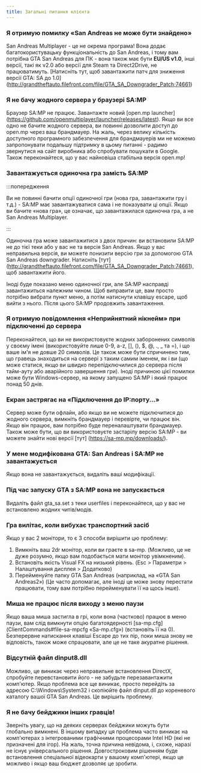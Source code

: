 ```yaml
---
title: Загальні питання клієнта
---
```


### Я отримую помилку «San Andreas не може бути знайдено»

San Andreas Multiplayer - це не окрема програма! Вона додає багатокористувацьку функціональність до San Andreas, і тому вам потрібна GTA San Andreas для ПК - вона також має бути **EU/US v1.0**, інші версії, такі як v2.0 або версії для Steam та Direct2Drive, не працюватимуть. [Натисніть тут, щоб завантажити патч для зниження версії GTA: SA до 1.0] (http://grandtheftauto.filefront.com/file/GTA_SA_Downgrader_Patch;74661)

### Я не бачу жодного сервера у браузері SA:MP

Браузер SA:MP не працює. Завантажте новий [open.mp launcher] (https://github.com/openmultiplayer/launcher/releases/latest).
Якщо ви все одно не бачите жодного сервера, ви повинні дозволити доступ до open.mp через ваш брандмауер. На жаль, через велику кількість доступного програмного забезпечення для брандмауерів ми не можемо запропонувати подальшу підтримку в цьому питанні - радимо звернутися на сайт виробника або спробувати пошукати в Google. Також переконайтеся, що у вас найновіша стабільна версія open.mp!

### Завантажується одиночна гра замість SA:MP

:::попередження

Ви не повинні бачити опції одиночної гри (нова гра, завантажити гру і т.д.) - SA:MP має завантажуватися сама і не показувати ці опції. Якщо ви бачите «нова гра», це означає, що завантажилася одиночна гра, а не San Andreas Multiplayer.

:::

Одиночна гра може завантажитися з двох причин: ви встановили SA:MP не до тієї теки або у вас не та версія San Andreas. Якщо у вас неправильна версія, ви можете понизити версію гри за допомогою GTA San Andreas downgrader. Натисніть [тут] (http://grandtheftauto.filefront.com/file/GTA_SA_Downgrader_Patch;74661), щоб завантажити його.

Іноді буде показано меню одиночної гри, але SA:MP насправді завантажиться належним чином. Щоб виправити це, вам просто потрібно вибрати пункт меню, а потім натиснути клавішу escape, щоб вийти з нього. Після цього SA:MP продовжить завантаження.

### Я отримую повідомлення «Неприйнятний нікнейм» при підключенні до сервера

Переконайтеся, що ви не використовуєте жодних заборонених символів у своєму імені (використовуйте лише 0-9, a-z, \[\], (), \$, @, ., \_ та =), і що ваше ім'я не довше 20 символів. Це також може бути спричинено тим, що гравець знаходиться на сервері з таким самим іменем, як і ви (що може статися, якщо ви швидко перепідключилися до сервера після тайм-ауту або аварійного завершення гри). Іноді причиною цієї помилки може бути Windows-сервер, на якому запущено SA:MP і який працює понад 50 днів.

### Екран застрягає на «Підключення до IP:порту...»

Сервер може бути офлайн, або якщо ви не можете підключитися до жодного сервера, вимкніть брандмауер і перевірте, чи працює він. Якщо він працює, вам потрібно буде переналаштувати брандмауер. Також може бути, що ви використовуєте застарілу версію SA:MP - ви можете знайти нові версії [тут] (https://sa-mp.mp/downloads/).

### У мене модифікована GTA: San Andreas і SA:MP не завантажується

Якщо вона не завантажується, видаліть ваші модифікації.

### Під час запуску GTA з SA:MP вона не запускається

Видаліть файл gta_sa.set з теки userfiles і переконайтеся, що у вас не встановлено жодних читів/модів.

### Гра вилітає, коли вибухає транспортний засіб

Якщо у вас 2 монітори, то є 3 способи вирішити цю проблему:

1. Вимкніть ваш 2dr монітор, коли ви граєте в sa-mp. (Можливо, це не дуже розумно, якщо вам подобається мати монітор увімкненим).
2. Встановіть якість Visual FX на низький рівень. (Esc > Параметри > Налаштування дисплея > Додатково)
3. Перейменуйте папку GTA San Andreas (наприклад, на «GTA San Andreas2») (Це часто допомагає, але іноді це може знову перестати працювати, тому вам потрібно перейменувати її на щось інше).

### Миша не працює після виходу з меню паузи

Якщо ваша миша застигла в грі, коли вона (частково) працює в меню паузи, вам слід вимкнути опцію багатоядерності [sa-mp.cfg](ClientCommands#file-sa-mpcfg «Sa-mp.cfg») (встановіть її на 0). Безперервне натискання клавіші Escape до тих пір, поки миша знову не відповість, також може спрацювати, але це не таке акуратне рішення.

### Відсутній файл dinput8.dll

Можливо, це виникає через неправильне встановлення DirectX, спробуйте перевстановити його - не забудьте перезавантажити комп'ютер. Якщо проблема все ще виникає, просто перейдіть за адресою C:\\Windows\\System32 і скопіюйте файл dinput.dll до кореневого каталогу вашої GTA San Andreas. Це вирішить проблему.

### Я не бачу бейджики інших гравців!

Зверніть увагу, що на деяких серверах бейджики можуть бути глобально вимкнені. В іншому випадку ця проблема часто виникає на комп'ютерах з інтегрованими графічними процесорами Intel HD (які не призначені для ігор). На жаль, точна причина невідома, і, схоже, наразі не існує універсального рішення. Довгостроковим рішенням буде встановлення спеціальної відеокарти у вашому комп'ютері, якщо це можливо і якщо ваш бюджет дозволяє це зробити.


